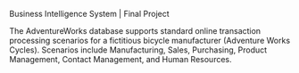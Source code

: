 Business Intelligence System | Final Project

The AdventureWorks database supports standard online transaction processing scenarios for a fictitious bicycle
manufacturer (Adventure Works Cycles). Scenarios include Manufacturing, Sales, Purchasing, Product Management,
Contact Management, and Human Resources.
